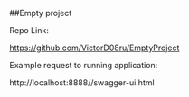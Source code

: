 ##Empty project

Repo Link:

https://github.com/VictorD08ru/EmptyProject

Example request to running application:

http://localhost:8888//swagger-ui.html 